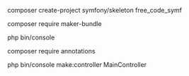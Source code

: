 composer create-project symfony/skeleton free_code_symf

composer require maker-bundle

php bin/console

composer require annotations

php bin/console make:controller MainController